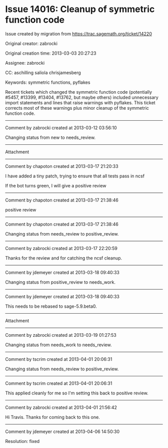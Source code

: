 # Issue 14016: Cleanup of symmetric function code

Issue created by migration from https://trac.sagemath.org/ticket/14220

Original creator: zabrocki

Original creation time: 2013-03-03 20:27:23

Assignee: zabrocki

CC:  aschilling saliola chrisjamesberg

Keywords: symmetric functions, pyflakes

Recent tickets which changed the symmetric function code (potentially #5457, #13399, #13404, #13762, but maybe others) included unnecessary import statements and lines that raise warnings with pyflakes.  This ticket corrects most of these warnings plus minor cleanup of the symmetric function code.


---

Comment by zabrocki created at 2013-03-12 03:56:10

Changing status from new to needs_review.


---

Attachment


---

Comment by chapoton created at 2013-03-17 21:20:33

I have added a tiny patch, trying to ensure that all tests pass in ncsf

If the bot turns green, I will give a positive review


---

Comment by chapoton created at 2013-03-17 21:38:46

positive review


---

Comment by chapoton created at 2013-03-17 21:38:46

Changing status from needs_review to positive_review.


---

Comment by zabrocki created at 2013-03-17 22:20:59

Thanks for the review and for catching the ncsf cleanup.


---

Comment by jdemeyer created at 2013-03-18 09:40:33

Changing status from positive_review to needs_work.


---

Comment by jdemeyer created at 2013-03-18 09:40:33

This needs to be rebased to sage-5.9.beta0.


---

Attachment


---

Comment by zabrocki created at 2013-03-19 01:27:53

Changing status from needs_work to needs_review.


---

Comment by tscrim created at 2013-04-01 20:06:31

Changing status from needs_review to positive_review.


---

Comment by tscrim created at 2013-04-01 20:06:31

This applied cleanly for me so I'm setting this back to positive review.


---

Comment by zabrocki created at 2013-04-01 21:56:42

Hi Travis.  Thanks for coming back to this one.


---

Comment by jdemeyer created at 2013-04-06 14:50:30

Resolution: fixed
